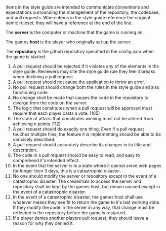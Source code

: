 Items in the style guide are intended to communicate conventions and expectations surrounding the management of the repository, the codebase, and pull requests. Where items in the style guide reference the original nomic ruleset, they will have a reference at the end of the line.

The **server** is the computer or machine that the game is running on.

The games **host** is the player who originally set up the server.

The **repository** is the github repository specified in the config.json when the game is started.

1. A pull request should be rejected if it violates any of the elements in the style guide. Reviewers may cite the style guide rule they feel it breaks when declining a pull request.
2. A pull request should not cause the application to throw an error.
3. No pull request should change both the rules in the style guide and also functioning code.
4. No change shall be made that causes the code in the repoistory to diverge from the code on the server.
5. The logic that constitutes when a pull request will be approved must require that each player casts a vote. (105)
6. The state of affairs that constitutes winning must not be altered from achieving n points (112)
7. A pull request should do exactly one thing. Even if a pull request touches multiple files, the feature it is implementing should be able to be concisely described.
8. A pull request should accurately describe its changes in its title and description.
9. The code in a pull request should be easy to read, and easy to comprehend it's intended effect.
10. In the event that the server is in a state where it cannot serve web pages for longer then 3 days, this is a catastrophic disaster.
11. No one should modify the server or repository except in the event of a catastrophic disaster. The credentials to access the server and repository shall be kept by the games host, but remain unused except in the event of a catastrophic disaster.
12. In the event of a catastrophic disaster, the games host shall use whatever means they see fit to return the game to it's last working state. If they modify the code in the server in any way, that change must be reflected in the repository before the game is restarted.
13. If a player denies another players pull request, they should leave a reason for why they denied it.